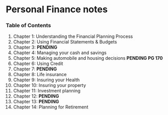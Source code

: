 # Personal Finance notes

### Table of Contents

1. Chapter 1: Understanding the Financial Planning Process
2. Chapter 2: Using Financial Statements &amp; Budgets
3. Chapter 3: **PENDING**
4. Chapter 4: Managing your cash and savings
5. Chapter 5: Making automobile and housing decisions **PENDING PG 170**
6. Chapter 6: Using Credit
7. Chapter 7: **PENDING**
8. Chapter 8: Life insurance
9. Chapter 9: Insuring your Health
10. Chapter 10: Insuring your property
11. Chapter 11: Investment planning
12. Chapter 12: **PENDING**
13. Chapter 13: **PENDING**
14. Chapter 14: Planning for Retirement

